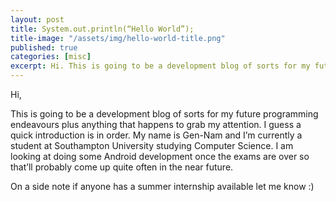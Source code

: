 ```yaml
---
layout: post
title: System.out.println(“Hello World”);
title-image: "/assets/img/hello-world-title.png"
published: true
categories: [misc]
excerpt: Hi. This is going to be a development blog of sorts for my future programming endeavours plus anything that happens to grab my attention. I guess a quick introduction is in order. My name is Gen-Nam and I’m currently a student at Southampton University studying Computer Science. I am looking at doing some Android development once the exams are over so that’ll probably come up quite often in the near future.
---
```


Hi,

This is going to be a development blog of sorts for my future programming endeavours plus anything that happens to grab my attention. I guess a quick introduction is in order. My name is Gen-Nam and I’m currently a student at Southampton University studying Computer Science. I am looking at doing some Android development once the exams are over so that’ll probably come up quite often in the near future.

On a side note if anyone has a summer internship available let me know :)


